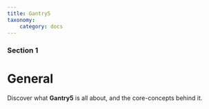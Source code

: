```yaml
---
title: Gantry5
taxonomy:
    category: docs
---
```


### Section 1

# General

Discover what **Gantry5** is all about, and the core-concepts behind it.
